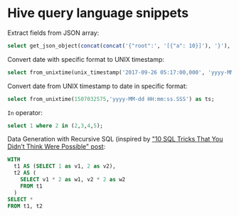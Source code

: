 # Hive query language snippets
Extract fields from JSON array:
```sql
select get_json_object(concat(concat('{"root":', '[{"a": 10}]'), '}'), '$.root.a[0]') as a;
```
Convert date with specific format to UNIX timestamp:
```sql
select from_unixtime(unix_timestamp('2017-09-26 05:17:00,000', 'yyyy-MM-dd HH:mm:ss,SSS'),'HH:mm:ss') as ts;
```
Convert date from UNIX timestamp to date in specific format:
```sql
select from_unixtime(1507032575,'yyyy-MM-dd HH:mm:ss.SSS') as ts;
```
`In` operator:
```sql
select 1 where 2 in (2,3,4,5);
```
Data Generation with Recursive SQL (inspired by ["10 SQL Tricks That You Didn’t Think Were Possible" post](https://blog.jooq.org/2016/04/25/10-sql-tricks-that-you-didnt-think-were-possible/):
```sql
WITH
  t1 AS (SELECT 1 as v1, 2 as v2),
  t2 AS (
    SELECT v1 * 2 as w1, v2 * 2 as w2
    FROM t1
  )
SELECT *
FROM t1, t2
```
